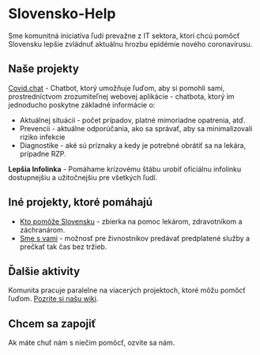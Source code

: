 # Slovensko-Help

Sme komunitná iniciatíva ľudí prevažne z IT sektora, ktorí chcú pomôcť Slovensku lepšie zvládnuť aktuálnu hrozbu epidémie nového coronavírusu.

## Naše projekty

[Covid.chat](https://covid.chat/) - Chatbot, ktorý umožňuje ľuďom, aby si pomohli sami, prostredníctvom zrozumiteľnej webovej aplikácie - chatbota, ktorý im jednoducho poskytne základné informácie o:
 - Aktuálnej situácii - počet prípadov, platné mimoriadne opatrenia, atď.
 - Prevencii - aktuálne odporúčania, ako sa správať, aby sa minimalizovali riziko infekcie
 - Diagnostike - aké sú príznaky a kedy je potrebné obrátiť sa na lekára, prípadne RZP.

**Lepšia Infolinka** - Pomáhame krízovému štábu urobiť oficiálnu infolinku dostupnejšiu a užitočnejšiu pre všetkých ľudí.

## Iné projekty, ktoré pomáhajú

 - [Kto pomôže Slovensku](https://ktopomozeslovensku.sk/) - zbierka na pomoc lekárom, zdravotníkom a záchranárom.
 - [Sme s vami](https://www.smesvami.sk/) - možnosť pre živnostníkov predávať predplatené služby a prečkať tak čas bez tržieb.

## Ďalšie aktivity

Komunita pracuje paralelne na viacerých projektoch, ktoré môžu pomôcť ľuďom. [Pozrite si našu wiki](https://github.com/misotrnka/slovensko-help/wiki).

## Chcem sa zapojiť

Ak máte chuť nám s niečim pomôcť, ozvite sa nám.
